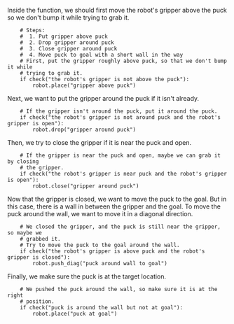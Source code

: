 

Inside the function, we should first move the robot's gripper above the puck so we don't bump it while trying to grab it.

```
    # Steps:
    #  1. Put gripper above puck
    #  2. Drop gripper around puck
    #  3. Close gripper around puck
    #  4. Move puck to goal with a short wall in the way
    # First, put the gripper roughly above puck, so that we don't bump it while 
    # trying to grab it.
    if check("the robot's gripper is not above the puck"):
        robot.place("gripper above puck")
```

Next, we want to put the gripper around the puck if it isn't already.

```
    # If the gripper isn't around the puck, put it around the puck.
    if check("the robot's gripper is not around puck and the robot's gripper is open"):
        robot.drop("gripper around puck")
```

Then, we try to close the gripper if it is near the puck and open.

```
    # If the gripper is near the puck and open, maybe we can grab it by closing 
    # the gripper.
    if check("the robot's gripper is near puck and the robot's gripper is open"):
        robot.close("gripper around puck")
```

Now that the gripper is closed, we want to move the puck to the goal. But in this case, there is a wall in between the gripper and the goal. To move the puck around the wall, we want to move it in a diagonal direction. 

```
    # We closed the gripper, and the puck is still near the gripper, so maybe we 
    # grabbed it.
    # Try to move the puck to the goal around the wall.
    if check("the robot's gripper is above puck and the robot's gripper is closed"):
        robot.push_diag("puck around wall to goal")
```

Finally, we make sure the puck is at the target location.

```
    # We pushed the puck around the wall, so make sure it is at the right
    # position.
    if check("puck is around the wall but not at goal"):
        robot.place("puck at goal")
```